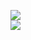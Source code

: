 [![](https://img.shields.io/badge/Made%20With-Github%20Spray-lightgrey.svg?style=for-the-badge&logo=github)](https://github.com/Annihil/github-spray#1222)  
[![](https://i.imgur.com/2DrTn0Z.gif)](https://github.com/Annihil/github-spray)